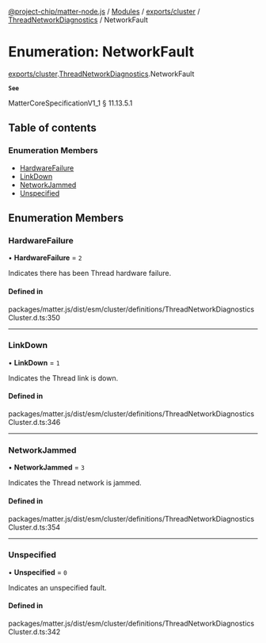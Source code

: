 [@project-chip/matter-node.js](../README.md) / [Modules](../modules.md) / [exports/cluster](../modules/exports_cluster.md) / [ThreadNetworkDiagnostics](../modules/exports_cluster.ThreadNetworkDiagnostics.md) / NetworkFault

# Enumeration: NetworkFault

[exports/cluster](../modules/exports_cluster.md).[ThreadNetworkDiagnostics](../modules/exports_cluster.ThreadNetworkDiagnostics.md).NetworkFault

**`See`**

MatterCoreSpecificationV1_1 § 11.13.5.1

## Table of contents

### Enumeration Members

- [HardwareFailure](exports_cluster.ThreadNetworkDiagnostics.NetworkFault.md#hardwarefailure)
- [LinkDown](exports_cluster.ThreadNetworkDiagnostics.NetworkFault.md#linkdown)
- [NetworkJammed](exports_cluster.ThreadNetworkDiagnostics.NetworkFault.md#networkjammed)
- [Unspecified](exports_cluster.ThreadNetworkDiagnostics.NetworkFault.md#unspecified)

## Enumeration Members

### HardwareFailure

• **HardwareFailure** = ``2``

Indicates there has been Thread hardware failure.

#### Defined in

packages/matter.js/dist/esm/cluster/definitions/ThreadNetworkDiagnosticsCluster.d.ts:350

___

### LinkDown

• **LinkDown** = ``1``

Indicates the Thread link is down.

#### Defined in

packages/matter.js/dist/esm/cluster/definitions/ThreadNetworkDiagnosticsCluster.d.ts:346

___

### NetworkJammed

• **NetworkJammed** = ``3``

Indicates the Thread network is jammed.

#### Defined in

packages/matter.js/dist/esm/cluster/definitions/ThreadNetworkDiagnosticsCluster.d.ts:354

___

### Unspecified

• **Unspecified** = ``0``

Indicates an unspecified fault.

#### Defined in

packages/matter.js/dist/esm/cluster/definitions/ThreadNetworkDiagnosticsCluster.d.ts:342
